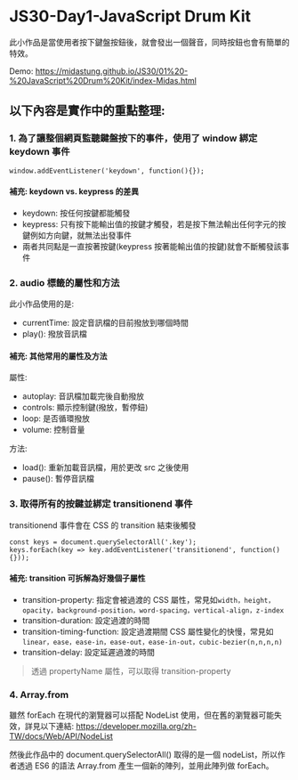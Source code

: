 # JS30-Day1-JavaScript Drum Kit
此小作品是當使用者按下鍵盤按鈕後，就會發出一個聲音，同時按鈕也會有簡單的特效。

Demo: https://midastung.github.io/JS30/01%20-%20JavaScript%20Drum%20Kit/index-Midas.html

## 以下內容是實作中的重點整理:
### 1. 為了讓整個網頁監聽鍵盤按下的事件，使用了 window 綁定 keydown 事件
```javascript=
window.addEventListener('keydown', function(){});
```

#### 補充: keydown vs. keypress 的差異
* keydown: 按任何按鍵都能觸發
* keypress: 只有按下能輸出值的按鍵才觸發，若是按下無法輸出任何字元的按鍵例如方向鍵，就無法出發事件
* 兩者共同點是一直按著按鍵(keypress 按著能輸出值的按鍵)就會不斷觸發該事件

### 2. audio 標籤的屬性和方法
此小作品使用的是:
* currentTime: 設定音訊檔的目前撥放到哪個時間
* play(): 撥放音訊檔

#### 補充: 其他常用的屬性及方法
屬性:
* autoplay: 音訊檔加載完後自動撥放
* controls: 顯示控制鍵(撥放，暫停鈕)
* loop: 是否循環撥放
* volume: 控制音量

方法:
* load(): 重新加載音訊檔，用於更改 src 之後使用
* pause(): 暫停音訊檔

### 3. 取得所有的按鍵並綁定 transitionend 事件
transitionend 事件會在 CSS 的 transition 結束後觸發
```javascript=
const keys = document.querySelectorAll('.key');
keys.forEach(key => key.addEventListener('transitionend', function(){}));
```

#### 補充: transition 可拆解為好幾個子屬性
* transition-property: 指定會被過渡的 CSS 屬性，常見如`width，height，opacity，background-position，word-spacing，vertical-align，z-index`
* transition-duration: 設定過渡的時間
* transition-timing-function: 設定過渡期間 CSS 屬性變化的快慢，常見如`linear，ease，ease-in，ease-out，ease-in-out，cubic-bezier(n,n,n,n)`
* transition-delay: 設定延遲過渡的時間

> 透過 propertyName 屬性，可以取得 transition-property

### 4. Array.from
雖然 forEach 在現代的瀏覽器可以搭配 NodeList 使用，但在舊的瀏覽器可能失效，詳見以下連結:
https://developer.mozilla.org/zh-TW/docs/Web/API/NodeList

然後此作品中的 document.querySelectorAll() 取得的是一個 nodeList，所以作者透過 ES6 的語法 Array.from 產生一個新的陣列，並用此陣列做 forEach。
